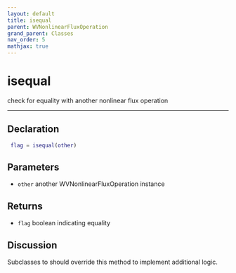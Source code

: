 ```yaml
---
layout: default
title: isequal
parent: WVNonlinearFluxOperation
grand_parent: Classes
nav_order: 5
mathjax: true
---
```


#  isequal

check for equality with another nonlinear flux operation


---

## Declaration
```matlab
 flag = isequal(other)
```
## Parameters
+ `other`  another WVNonlinearFluxOperation instance

## Returns
+ `flag`  boolean indicating equality

## Discussion

  Subclasses to should override this method to implement
  additional logic. 
 
        
